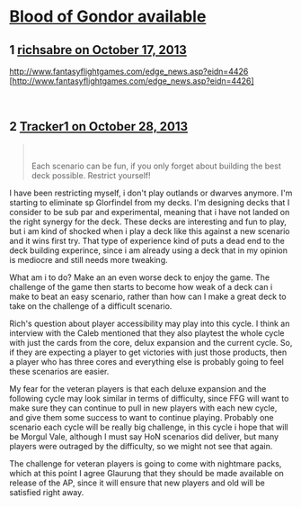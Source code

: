 # [Blood of Gondor available](https://community.fantasyflightgames.com/topic/92239-blood-of-gondor-available/)

## 1 [richsabre on October 17, 2013](https://community.fantasyflightgames.com/topic/92239-blood-of-gondor-available/?do=findComment&comment=890956)

http://www.fantasyflightgames.com/edge_news.asp?eidn=4426 [http://www.fantasyflightgames.com/edge_news.asp?eidn=4426]

 

## 2 [Tracker1 on October 28, 2013](https://community.fantasyflightgames.com/topic/92239-blood-of-gondor-available/?do=findComment&comment=898010)

>  
> 
> Each scenario can be fun, if you only forget about building the best deck possible. Restrict yourself!

I have been restricting myself, i don't play outlands or dwarves anymore. I'm starting to eliminate sp Glorfindel from my decks. I'm designing decks that I consider to be sub par and experimental, meaning that i have not landed on the right synergy for the deck. These decks are interesting and fun to play, but i am kind of shocked when i play a deck like this against a new scenario and it wins first try. That type of experience kind of puts a dead end to the deck building experince, since i am already using a deck that in my opinion is mediocre and still needs more tweaking.

What am i to do? Make an an even worse deck to enjoy the game. The challenge of the game then starts to become how weak of a deck can i make to beat an easy scenario, rather than how can I make a great deck to take on the challenge of a difficult scenario.

Rich's question about player accessibility may play into this cycle. I think an interview with the Caleb mentioned that they also playtest the whole cycle with just the cards from the core, delux expansion and the current cycle. So, if they are expecting a player to get victories with just those products, then a player who has three cores and everything else is probably going to feel these scenarios are easier.

My fear for the veteran players is that each deluxe expansion and the following cycle may look similar in terms of difficulty, since FFG will want to make sure they can continue to pull in new players with each new cycle, and give them some success to want to continue playing. Probably one scenario each cycle will be really big challenge, in this cycle i hope that will be Morgul Vale, although I must say HoN scenarios did deliver, but many players were outraged by the difficulty, so we might not see that again.

The challenge for veteran players is going to come with nightmare packs, which at this point I agree Glaurung that they should be made available on release of the AP, since it will ensure that new players and old will be satisfied right away.

